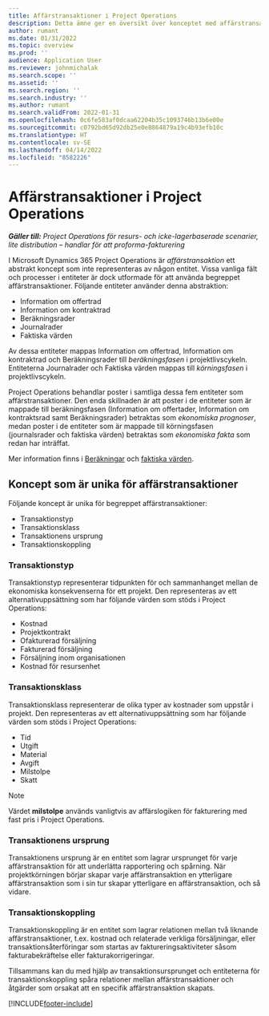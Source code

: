 ```yaml
---
title: Affärstransaktioner i Project Operations
description: Detta ämne ger en översikt över konceptet med affärstransaktioner i Microsoft Dynamics 365 Project Operations.
author: rumant
ms.date: 01/31/2022
ms.topic: overview
ms.prod: ''
audience: Application User
ms.reviewer: johnmichalak
ms.search.scope: ''
ms.assetid: ''
ms.search.region: ''
ms.search.industry: ''
ms.author: rumant
ms.search.validFrom: 2022-01-31
ms.openlocfilehash: 0c6fe583af0dcaa62204b35c1093746b13b6e00e
ms.sourcegitcommit: c0792bd65d92db25e0e8864879a19c4b93efb10c
ms.translationtype: HT
ms.contentlocale: sv-SE
ms.lasthandoff: 04/14/2022
ms.locfileid: "8582226"
---
```

# <a name="business-transactions-in-project-operations"></a>Affärstransaktioner i Project Operations

_**Gäller till:** Project Operations för resurs- och icke-lagerbaserade scenarier, lite distribution – handlar för att proforma-fakturering_

I Microsoft Dynamics 365 Project Operations är *affärstransaktion* ett abstrakt koncept som inte representeras av någon entitet. Vissa vanliga fält och processer i entiteter är dock utformade för att använda begreppet affärstransaktioner. Följande entiteter använder denna abstraktion:

- Information om offertrad
- Information om kontraktrad
- Beräkningsrader
- Journalrader
- Faktiska värden

Av dessa entiteter mappas Information om offertrad, Information om kontraktrad och Beräkningsrader till *beräkningsfasen* i projektlivscykeln. Entiteterna Journalrader och Faktiska värden mappas till *körningsfasen* i projektlivscykeln.

Project Operations behandlar poster i samtliga dessa fem entiteter som affärstransaktioner. Den enda skillnaden är att poster i de entiteter som är mappade till beräkningsfasen (Information om offertader, Information om kontraktsrad samt Beräkningsrader) betraktas som *ekonomiska prognoser*, medan poster i de entiteter som är mappade till körningsfasen (journalsrader och faktiska värden) betraktas som *ekonomiska fakta* som redan har inträffat.

Mer information finns i [Beräkningar](../project-management/estimating-projects-overview.md) och [faktiska värden](actuals-overview.md).

## <a name="concepts-that-are-unique-to-business-transactions"></a>Koncept som är unika för affärstransaktioner

Följande koncept är unika för begreppet affärstransaktioner:

- Transaktionstyp
- Transaktionsklass
- Transaktionens ursprung
- Transaktionskoppling

### <a name="transaction-type"></a>Transaktionstyp

Transaktionstyp representerar tidpunkten för och sammanhanget mellan de ekonomiska konsekvenserna för ett projekt. Den representeras av ett alternativuppsättning som har följande värden som stöds i Project Operations:

- Kostnad
- Projektkontrakt
- Ofakturerad försäljning
- Fakturerad försäljning
- Försäljning inom organisationen
- Kostnad för resursenhet

### <a name="transaction-class"></a>Transaktionsklass

Transaktionsklass representerar de olika typer av kostnader som uppstår i projekt. Den representeras av ett alternativuppsättning som har följande värden som stöds i Project Operations:

- Tid
- Utgift
- Material
- Avgift
- Milstolpe
- Skatt

> [!NOTE]
> Värdet **milstolpe** används vanligtvis av affärslogiken för fakturering med fast pris i Project Operations.

### <a name="transaction-origin"></a>Transaktionens ursprung

Transaktionens ursprung är en entitet som lagrar ursprunget för varje affärstransaktion för att underlätta rapportering och spårning. När projektkörningen börjar skapar varje affärstransaktion en ytterligare affärstransaktion som i sin tur skapar ytterligare en affärstransaktion, och så vidare.

### <a name="transaction-connection"></a>Transaktionskoppling

Transaktionskoppling är en entitet som lagrar relationen mellan två liknande affärstransaktioner, t.ex. kostnad och relaterade verkliga försäljningar, eller transaktionsåterföringar som startas av faktureringsaktiviteter såsom fakturabekräftelse eller fakturakorrigeringar.

Tillsammans kan du med hjälp av transaktionsursprunget och entiteterna för transaktionskoppling spåra relationer mellan affärstransaktioner och åtgärder som orsakat att en specifik affärstransaktion skapats.

[!INCLUDE[footer-include](../includes/footer-banner.md)]

